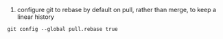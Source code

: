 1. configure git to rebase by default on pull, rather than merge, to keep a linear history

```
git config --global pull.rebase true
```



